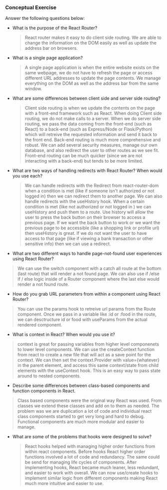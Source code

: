 ### Conceptual Exercise

Answer the following questions below:

- What is the purpose of the React Router?
  >React router makes it easy to do client side routing. We are able to change the information on the DOM easily as well as update the address bar on browsers. 

- What is a single page application?
  >A single page application is when the entire website exists on the same webpage, we do not have to refresh the page or access different URL addresses to update the page contents. We manage everything on the DOM as well as the address bar from the same window. 

- What are some differences between client side and server side routing?
  >Client side routing is when we update the contents on the page with a front-end framework such as React. When doing Client side routing, we do not make calls to a server. When we do server side routing, we pass the data coming from the front-end (such as React) to a back-end (such as Express/Node or Flask/Python) which will retreive the requested information and send it back to the front end. Back-end routing is much more comprehensive and robust. We can add several security measures, manage our own database, and also redirect the user to other routes as we see fit. Front-end routing can be much quicker (since we are not interacting with a back-end) but tends to be more limited. 

- What are two ways of handling redirects with React Router? When would you use each?
  >We can handle redirects with the Redirect from react-router-dom when a condition is met (like if someone isn't authorized or not logged in) then we can redirect them to another page. We can also handle redirects with the useHistory hook. When a certain condition is met (like not authorized or not logged in ) we can useHistory and push them to a route. Use history will allow the user to press the back button on their browser to access a previous page. If we want the back button to work or we want the previous page to be accessible (like a shopping link or profile url) then useHistory is great. If we do not want the user to have access to that page (like if viewing a bank transaction or other sensitive info) then we can use a redirect. 

- What are two different ways to handle page-not-found user experiences using React Router? 
> We can use the switch component with a catch all route at the bottom (last route) that will render a not found page. We can also use if /else if / else logic inside of a Router component where the last else would render a not found route. 

- How do you grab URL parameters from within a component using React Router?
> You can use the params hook to retreive url params from the Route component. Once we pass in a variable like :id or :food in the route, we can desctructure id or food with useParams from the actual rendered component. 

- What is context in React? When would you use it?
> context is great for passing variables from higher level componenets to lower level components. We can use the createContext function from react to create a new file that will act as a save point for the context. We can then set the context.Provider with value={whatever} in the parent element, and access this same context/state from child elements with the useContext hook. This is an easy way to pass state around to nested components. 

- Describe some differences between class-based components and function
  components in React.
> Class based components were the original way React was used. From classes we extend these classes and add on to them as needed. The problem was we are duplication a lot of code and individual react class components started to get very long and hard to debug. Functional components are much more modular and easier to manage. 

- What are some of the problems that hooks were designed to solve?
  > React hooks helped with managing higher order functions from within react components. Before hooks React higher order functions involved a lot of code and redundancy. The same could be send for managing life cycles of components. After implementing hooks, React became much leaner, less redundant, and easier to work with overall. We can now use/create hooks to implement similar logic from different components making React much more intuitive and easier to use. 